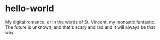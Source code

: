 # hello-world
My digital romance, or in the words of St. Vincent, my monastic fantastic.
The future is unknown, and that's scary and rad and it will always be that way.
